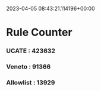 2023-04-05 08:43:21.114196+00:00
# Rule Counter 
 ### UCATE : 423632

 ### Veneto : 91366

 ### Allowlist : 13929